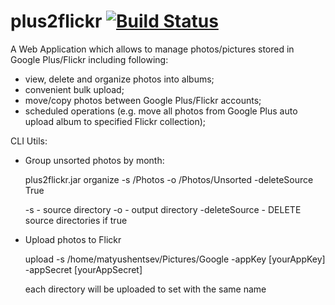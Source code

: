 plus2flickr [![Build Status](https://travis-ci.org/alexmt/plus2flickr.png?branch=master)](https://travis-ci.org/alexmt/plus2flickr)
===========

A Web Application which allows to manage photos/pictures stored in Google Plus/Flickr including following:

- view, delete and organize photos into albums;
- convenient bulk upload;
- move/copy photos between Google Plus/Flickr accounts;
- scheduled operations (e.g. move all photos from Google Plus auto upload album to specified Flickr collection);

CLI Utils:

- Group unsorted photos by month:

  plus2flickr.jar organize -s /Photos -o /Photos/Unsorted -deleteSource True

  -s - source directory
  -o - output directory
  -deleteSource - DELETE source directories if true

- Upload photos to Flickr

  upload -s /home/matyushentsev/Pictures/Google -appKey [yourAppKey] -appSecret [yourAppSecret]

  each directory will be uploaded to set with the same name

